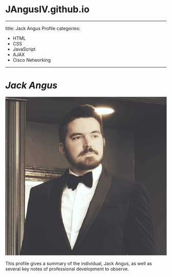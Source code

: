 # JAngusIV.github.io




---
title: Jack Angus Profile
categories:
 - HTML
 - CSS
 - JavaScript
 - AJAX
 - Cisco Networking
---
# *Jack Angus*

![picture of Jack Angus](./jangus.jpg)

This profile gives a summary of the individual, Jack Angus, as well as several key notes of professional development to observe.

